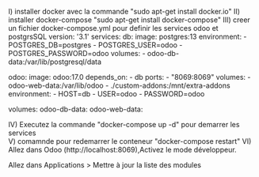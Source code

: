 I) installer docker avec la commande "sudo apt-get install docker.io"
II) installer docker-compose "sudo apt-get install docker-compose"
III) creer un fichier docker-compose.yml pour definir les services odoo et postgrsSQL
version: '3.1'
services:
  db:
    image: postgres:13
    environment:
      - POSTGRES_DB=postgres
      - POSTGRES_USER=odoo
      - POSTGRES_PASSWORD=odoo
    volumes:
      - odoo-db-data:/var/lib/postgresql/data

  odoo:
    image: odoo:17.0
    depends_on:
      - db
    ports:
      - "8069:8069"
    volumes:
      - odoo-web-data:/var/lib/odoo
      - ./custom-addons:/mnt/extra-addons
    environment:
      - HOST=db
      - USER=odoo
      - PASSWORD=odoo

volumes:
  odoo-db-data:
  odoo-web-data:
  
IV) Executez la commande "docker-compose up -d" pour demarrer les services  
V) comamnde pour redemarrer le conteneur  "docker-compose restart"
VI) Allez dans Odoo (http://localhost:8069),Activez le mode développeur.

Allez dans Applications > Mettre à jour la liste des modules
